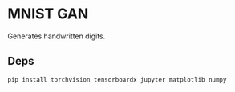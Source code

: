 MNIST GAN
===

Generates handwritten digits.

## Deps

`pip install torchvision tensorboardx jupyter matplotlib numpy`